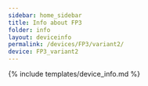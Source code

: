```yaml
---
sidebar: home_sidebar
title: Info about FP3
folder: info
layout: deviceinfo
permalink: /devices/FP3/variant2/
device: FP3_variant2
---
```

{% include templates/device_info.md %}
